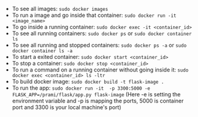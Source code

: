 - To see all images: `sudo docker images`
- To run a image and go inside that container: `sudo docker run -it <image_name>`
- To go inside a running container: `sudo docker exec -it <container_id>`
- To see all running containers: `sudo docker ps` or `sudo docker container ls`
- To see all running and stopped containers: `sudo docker ps -a` or `sudo docker container ls -a`
- To start a exited container: `sudo docker start <container_id>`
- To stop a container: `sudo docker stop <container_id>`
- To run a command on a running container without going inside it: `sudo docker exec <container_id> ls -ltr`
- To build docker image:  `sudo docker build -t flask-image .` 
- To run the app: `sudo docker run -it  -p 3300:5000 -e FLASK_APP=/prami/flask/app.py flask-image` (Here -e is setting the environment variable and -p is mapping the ports, 5000 is container port and 3300 is your local machine's port)

